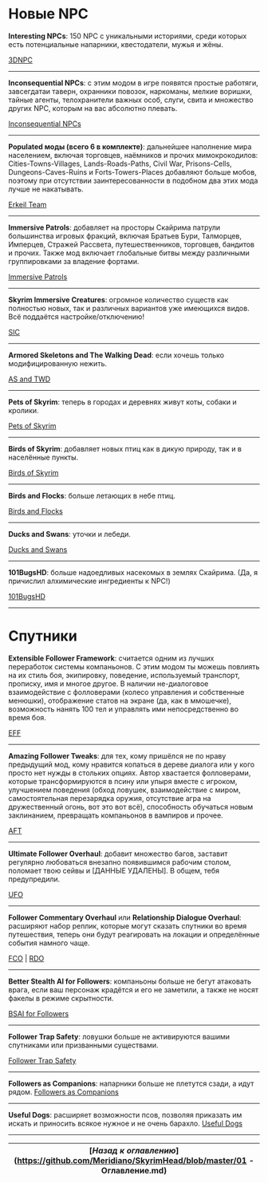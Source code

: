# Новые NPC

**Interesting NPCs**: 150 NPC с уникальными историями, среди которых есть потенциальные напарники, квестодатели, мужья и жёны.

[3DNPC](http://www.nexusmods.com/skyrim/mods/8429/)

------

**Inconsequential NPCs**: с этим модом в игре появятся простые работяги, завсегдатаи таверн, охранники повозок, наркоманы, мелкие воришки, тайные агенты, телохранители важных особ, слуги, свита и множество других NPC, которым на вас абсолютно плевать.

[Inconsequential NPCs](http://www.nexusmods.com/skyrim/mods/36334/)

------

**Populated моды (всего 6 в комплекте)**: дальнейшее наполнение мира населением, включая торговцев, наёмников и прочих мимокрокодилов: Cities-Towns-Villages, Lands-Roads-Paths, Civil War, Prisons-Cells, Dungeons-Caves-Ruins и Forts-Towers-Places добавляют больше мобов, поэтому при отсутствии заинтересованности в подобном два этих мода лучше не накатывать.

[Erkeil Team](http://erkeilmods.altervista.org/skyrim/welcome/)

------

**Immersive Patrols**: добавляет на просторы Скайрима патрули большинства игровых фракций, включая Братьев Бури, Талморцев, Имперцев, Стражей Рассвета, путешественников, торговцев, бандитов и прочих. Также мод включает глобальные битвы между различными группировками за владение фортами.

[Immersive Patrols](http://www.nexusmods.com/skyrim/mods/12977/)

------

**Skyrim Immersive Creatures**: огромное количество существ как полностью новых, так и различных вариантов уже имеющихся видов. Всё поддаётся настройке/отключению!

[SIC](http://www.nexusmods.com/skyrim/mods/24913/)

------

**Armored Skeletons and The Walking Dead**: если хочешь только модифицированную нежить.

[AS and TWD](http://www.nexusmods.com/skyrim/mods/26706/)

------

**Pets of Skyrim**: теперь в городах и деревнях живут коты, собаки и кролики.

[Pets of Skyrim](http://www.nexusmods.com/skyrim/mods/17424/)

------

**Birds of Skyrim**: добавляет новых птиц как в дикую природу, так и в населённые пункты.

[Birds of Skyrim](http://www.nexusmods.com/skyrim/mods/17723/)

------

**Birds and Flocks**: больше летающих в небе птиц.

[Birds and Flocks](http://www.nexusmods.com/skyrim/mods/11555/)

------

**Ducks and Swans**: уточки и лебеди.

[Ducks and Swans](http://www.nexusmods.com/skyrim/mods/54679/)

------

**101BugsHD**: больше надоедливых насекомых в землях Скайрима. (Да, я причислил алхимические ингредиенты к NPC!)

[101BugsHD](http://www.nexusmods.com/skyrim/mods/4955/)

------

# Спутники

**Extensible Follower Framework**: считается одним из лучших переработок системы компаньонов. С этим модом ты можешь повлиять на их стиль боя, экипировку, поведение, используемый транспорт, прописку, имя и многое другое. В наличии не-диалоговое взаимодействие с фолловерами (колесо управления и собственные менюшки), отображение статов на экране (да, как в ммошечке), возможность нанять 100 тел и управлять ими непосредственно во время боя.

[EFF](http://www.nexusmods.com/skyrim/mods/12933/)

------

**Amazing Follower Tweaks**: для тех, кому пришёлся не по нраву предыдущий мод, кому нравится копаться в дереве диалога или у кого просто нет нужды в стольких опциях. Автор хвастается фолловерами, которые трансформируются в псину или упыря вместе с игроком, улучшением поведения (обход ловушек, взаимодействие с миром, самостоятельная перезарядка оружия, отсутствие агра на дружественный огонь, вот это вот всё), способность обучаться новым заклинанием, превращать компаньонов в вампиров и прочее.

[AFT](http://www.nexusmods.com/skyrim/mods/15524/)

------

**Ultimate Follower Overhaul**: добавит множество багов, заставит регулярно любоваться внезапно появившимся рабочим столом, поломает твою сейвы и [ДАННЫЕ УДАЛЕНЫ]. В общем, тебя предупредили.

[UFO](http://www.nexusmods.com/skyrim/mods/14037/)

------

**Follower Commentary Overhaul** или **Relationship Dialogue Overhaul**: расширяют набор реплик, которые могут сказать спутники во время путешествия, теперь они будут реагировать на локации и определённые события намного чаще.

[FCO](http://www.nexusmods.com/skyrim/mods/52019/) | [RDO](http://www.nexusmods.com/skyrim/mods/74568/)

------

**Better Stealth AI for Followers**: компаньоны больше не бегут атаковать врага, если ваш персонаж крадётся и его не заметили, а также не носят факелы в режиме скрытности.

[BSAI for Followers](http://www.nexusmods.com/skyrim/mods/16531/)

------

**Follower Trap Safety**: ловушки больше не активируются вашими спутниками или призванными существами.

[Follower Trap Safety](http://www.nexusmods.com/skyrim/mods/11609/)

------

**Followers as Companions**: напарники больше не плетутся сзади, а идут рядом.
[Followers as Companions](http://www.nexusmods.com/skyrim/mods/62863/)

------

**Useful Dogs**: расширяет возможности псов, позволяя приказать им искать и приносить всякое нужное и не очень барахло.
[Useful Dogs](http://www.nexusmods.com/skyrim/mods/64021/)

------

|[*Назад к оглавлению*](https://github.com/Meridiano/SkyrimHead/blob/master/01 - Оглавление.md)|
|:---:|
